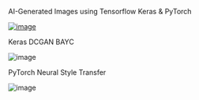 AI-Generated Images using Tensorflow Keras & PyTorch

[![image](https://user-images.githubusercontent.com/104868606/193229048-e6d556e9-6c70-48ac-b3a1-036e53da7248.png)
](https://github.com/bickelhaupt/ai_images/blob/main/dcgan1.gif?raw=true)




Keras DCGAN BAYC


![image](https://user-images.githubusercontent.com/104868606/193228262-9c26d563-d69a-4906-a551-f6127317c738.png)



PyTorch Neural Style Transfer 


![image](https://user-images.githubusercontent.com/104868606/193228694-86a2985a-1820-4ca9-bc98-52e264ce1fd4.png)



